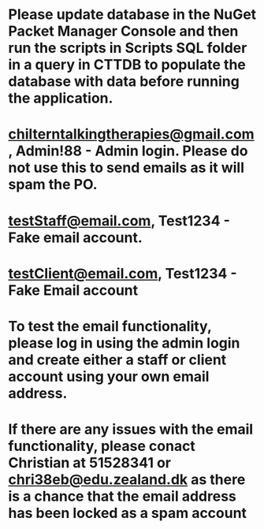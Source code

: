
# Please update database in the NuGet Packet Manager Console and then run the scripts in Scripts SQL folder in a query in CTTDB to populate the database with data before running the application.

# chilterntalkingtherapies@gmail.com , Admin!88 - Admin login. Please do not use this to send emails as it will spam the PO.
# testStaff@email.com, Test1234 - Fake email account. 
# testClient@email.com, Test1234 - Fake Email account
# To test the email functionality, please log in using the admin login and create either a staff or client account using your own email address.
# If there are any issues with the email functionality, please conact Christian at 51528341 or chri38eb@edu.zealand.dk as there is a chance that the email address has been locked as a spam account
